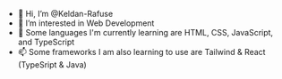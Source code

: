 - 👋 Hi, I’m @Keldan-Rafuse
- 👀 I’m interested in Web Development
- 🌱 Some languages I'm currently learning are HTML, CSS, JavaScript, and TypeScript
- 📫 Some frameworks I am also learning to use are Tailwind & React (TypeSript & Java)
